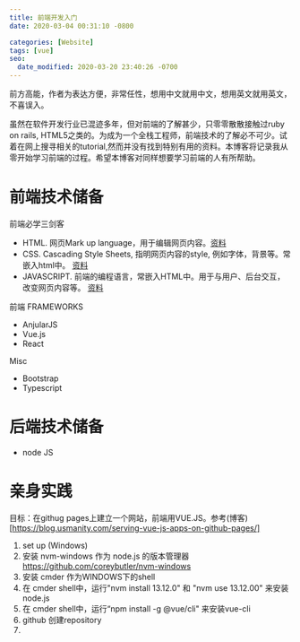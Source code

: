 ```yaml
---
title: 前端开发入门
date: 2020-03-04 00:31:10 -0800

categories: [Website]
tags: [vue]
seo:
  date_modified: 2020-03-20 23:40:26 -0700
---
```

>
前方高能，作者为表达方便，非常任性，想用中文就用中文，想用英文就用英文， 不喜误入。

虽然在软件开发行业已混迹多年，但对前端的了解甚少，只零零散散接触过ruby on rails, HTML5之类的。为成为一个全栈工程师，前端技术的了解必不可少。试着在网上搜寻相关的tutorial,然而并没有找到特别有用的资料。本博客将记录我从零开始学习前端的过程。希望本博客对同样想要学习前端的人有所帮助。

# 前端技术储备
前端必学三剑客
* HTML. 网页Mark up language，用于编辑网页内容。[资料](https://www.w3schools.com/html/default.asp)
* CSS. Cascading Style Sheets, 指明网页内容的style, 例如字体，背景等。常嵌入html中。 [资料](https://www.w3schools.com/css/)
* JAVASCRIPT. 前端的编程语言，常嵌入HTML中。用于与用户、后台交互，改变网页内容等。 [资料](https://www.w3schools.com/js/)

前端 FRAMEWORKS
* AnjularJS
* Vue.js
* React 

Misc
* Bootstrap
* Typescript

# 后端技术储备
* node JS

# 亲身实践
目标：在githug pages上建立一个网站，前端用VUE.JS。参考(博客)[https://blog.usmanity.com/serving-vue-js-apps-on-github-pages/]

1. set up (Windows)
  1. 安装 nvm-windows 作为 node.js 的版本管理器 https://github.com/coreybutler/nvm-windows
  1. 安装 cmder 作为WINDOWS下的shell
  1. 在 cmder shell中，运行"nvm install 13.12.0" 和 "nvm use 13.12.00" 来安装 node.js
  1. 在 cmder shell中，运行“npm install -g @vue/cli" 来安装vue-cli
2. github 创建repository
3. 
